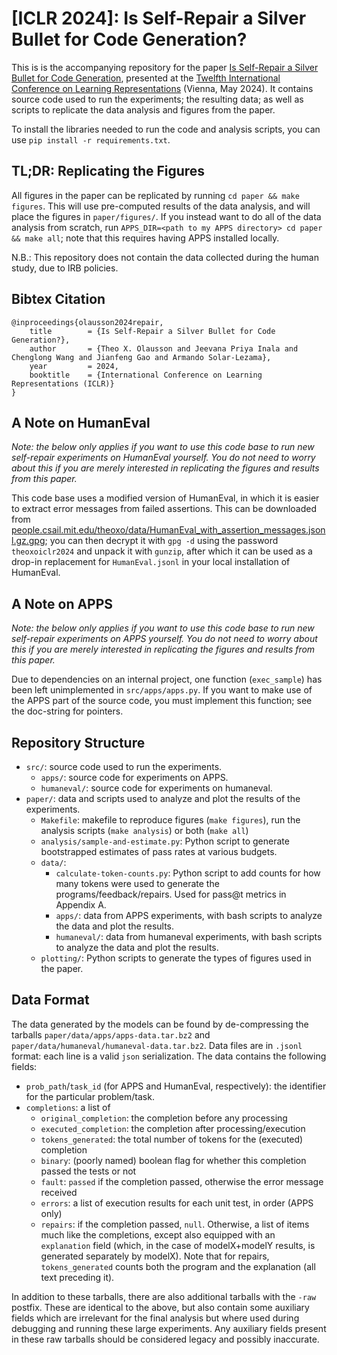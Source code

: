 # [ICLR 2024]: Is Self-Repair a Silver Bullet for Code Generation?

This is is the accompanying repository for the paper [Is Self-Repair a Silver Bullet for Code Generation](https://openreview.net/forum?id=y0GJXRungR), presented at the [Twelfth International Conference on Learning Representations](https://iclr.cc/Conferences/2024) (Vienna, May 2024).
It contains source code used to run the experiments; the resulting data; as well as scripts to replicate the data analysis and figures from the paper.

To install the libraries needed to run the code and analysis scripts, you can use `pip install -r requirements.txt`.

## TL;DR: Replicating the Figures

All figures in the paper can be replicated by running `cd paper && make figures`. This will use pre-computed results of the data analysis, and will place the figures in `paper/figures/`.
If you instead want to do all of the data analysis from scratch, run `APPS_DIR=<path to my APPS directory> cd paper && make all`; note that this requires having APPS installed locally.

N.B.: This repository does not contain the data collected during the human study, due to IRB policies.

## Bibtex Citation
```
@inproceedings{olausson2024repair,
	title        = {Is Self-Repair a Silver Bullet for Code Generation?},
	author       = {Theo X. Olausson and Jeevana Priya Inala and Chenglong Wang and Jianfeng Gao and Armando Solar-Lezama},
	year         = 2024,
	booktitle    = {International Conference on Learning Representations (ICLR)}
}
```

## A Note on HumanEval 

*Note: the below only applies if you want to use this code base to run new self-repair experiments on HumanEval yourself. You do not need to worry about this if you are merely interested in replicating the figures and results from this paper.*

This code base uses a modified version of HumanEval, in which it is easier to extract error messages from failed assertions. This can be downloaded from [people.csail.mit.edu/theoxo/data/HumanEval_with_assertion_messages.jsonl.gz.gpg](https://people.csail.mit.edu/theoxo/data/HumanEval_with_assertion_messages.jsonl.gz.gpg); you can then decrypt it with `gpg -d` using the password `theoxoiclr2024` and unpack it with `gunzip`, after which it can be used as a drop-in replacement for `HumanEval.jsonl` in your local installation of HumanEval.

## A Note on APPS

*Note: the below only applies if you want to use this code base to run new self-repair experiments on APPS yourself. You do not need to worry about this if you are merely interested in replicating the figures and results from this paper.*

Due to dependencies on an internal project, one function (`exec_sample`) has been left unimplemented in `src/apps/apps.py`. If you want to make use of the APPS part of the source code, you must implement this function; see the doc-string for pointers.

## Repository Structure
- `src/`: source code used to run the experiments.
    - `apps/`: source code for experiments on APPS.
    - `humaneval/`: source code for experiments on humaneval.
- `paper/`: data and scripts used to analyze and plot the results of the experiments.
    - `Makefile`: makefile to reproduce figures (`make figures`), run the analysis scripts (`make analysis`) or both (`make all`)
    - `analysis/sample-and-estimate.py`: Python script to generate bootstrapped estimates of pass rates at various budgets.
    - `data/`:
        - `calculate-token-counts.py`: Python script to add counts for how many tokens were used to generate the programs/feedback/repairs. Used for pass@t metrics in Appendix A.
        - `apps/`: data from APPS experiments, with bash scripts to analyze the data and plot the results.
        - `humaneval/`: data from humaneval experiments, with bash scripts to analyze the data and plot the results.
    - `plotting/`: Python scripts to generate the types of figures used in the paper.

## Data Format
The data generated by the models can be found by de-compressing the tarballs `paper/data/apps/apps-data.tar.bz2` and `paper/data/humaneval/humaneval-data.tar.bz2`. Data files are in `.jsonl` format: each line is a valid `json` serialization.
The data contains the following fields:
- `prob_path`/`task_id` (for APPS and HumanEval, respectively): the identifier for the particular problem/task.
- `completions`: a list of
    - `original_completion`: the completion before any processing
    - `executed_completion`: the completion after processing/execution
    - `tokens_generated`: the total number of tokens for the (executed) completion
    - `binary`: (poorly named) boolean flag for whether this completion passed the tests or not
    - `fault`: `passed` if the completion passed, otherwise the error message received
    - `errors`: a list of execution results for each unit test, in order (APPS only)
    - `repairs`: if the completion passed, `null`. Otherwise, a list of items much like the completions, except also equipped with an `explanation` field (which, in the case of modelX+modelY results, is generated separately by modelX). Note that for repairs, `tokens_generated` counts both the program and the explanation (all text preceding it).

In addition to these tarballs, there are also additional tarballs with the `-raw` postfix. These are identical to the above, but also contain some auxiliary fields which are irrelevant for the final analysis but where used during debugging and running these large experiments. Any auxiliary fields present in these raw tarballs should be considered legacy and possibly inaccurate.
